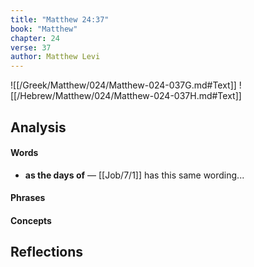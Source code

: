 ```yaml
---
title: "Matthew 24:37"
book: "Matthew"
chapter: 24
verse: 37
author: Matthew Levi
---
```

![[/Greek/Matthew/024/Matthew-024-037G.md#Text]]
![[/Hebrew/Matthew/024/Matthew-024-037H.md#Text]]

## Analysis

#### Words
- **as the days of** — [[Job/7/1]] has this same wording...

#### Phrases

#### Concepts

## Reflections

